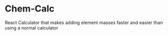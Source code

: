 # Chem-Calc
React Calculator that makes adding element masses faster and easier than using a normal calculator
